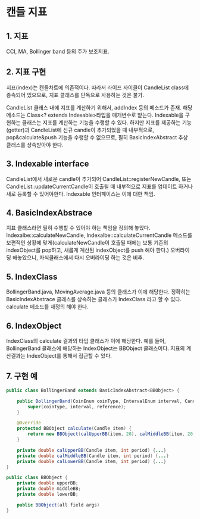 # 캔들 지표

## 1. 지표

CCI, MA, Bollinger band 등의 주가 보조지표.

## 2. 지표 구현

지표(index)는 캔들차트에 의존적이다. 따라서 라이프 사이클이 CandleList class에 종속되어 있으므로, 지표 클래스를 단독으로 사용하는 것은 불가.

CandleList 클래스 내에 지표를 계산하기 위해서, addIndex 등의 메소드가 존재. 해당 메소드는 Class<? extends Indexable>타입을 매개변수로 받는다. Indexable을 구현하는 클래스는 지표를 계산하는 기능을 수행할 수 있다. 하지만 지표를 제공하는 기능(getter)과 CandleList에 신규 candle이 추가되었을 때 내부적으로, pop&calculate&push 기능을 수행할 수 없으므로, 필히 BasicIndexAbstract 추상 클래스를 상속받아야 한다.

## 3. Indexable interface

CandleList에서 새로운 candle이 추가되어 CandleList::registerNewCandle, 또는 CandleList::updateCurrentCandle이 호출될 때 내부적으로 지표를 업데이트 하거나 새로 등록할 수 있어야한다. Indexable 인터페이스는 이에 대한 책임.

## 4. BasicIndexAbstrace

지표 클래스라면 필히 수행할 수 있어야 하는 책임을 정의해 놓았다. Indexalbe::calculateNewCandle, Indexalbe::calculateCurrentCandle 메소드를 보편적인 상황에 맞게(calculateNewCandle이 호출될 때에는 보통 기존의 indexObject를 pop하고, 새롭게 계산된 indexObject를 push 해야 한다.) 오버라이딩 해놓았으니, 자식클래스에서 다시 오버라이딩 하는 것은 비추.

## 5. IndexClass

BollingerBand.java, MovingAverage.java 등의 클래스가 이에 해당한다. 정확히는 BasicIndexAbstrace 클래스를 상속하는 클래스가 IndexClass 라고 할 수 있다. calculate 메소드를 재정의 해야 한다.

## 6. IndexObject

IndexClass의 calculate 결과의 타입 클래스가 이에 해당한다. 예를 들어, BollingerBand 클래스에 해당하는 IndexObject는 BBObject 클래스이다.
지표의 계산결과는 IndexObject를 통해서 접근할 수 있다.

## 7. 구현 예

```JAVA
public class BollingerBand extends BasicIndexAbstract<BBObject> {

    public BollingerBand(CoinEnum coinType, IntervalEnum interval, CandleList reference) {
        super(coinType, interval, reference);
    }

    @Override
    protected BBObject calculate(Candle item) {
        return new BBObject(calUpperBB(item, 20), calMiddleBB(item, 20), calLowerBB(item, 20));
    }

    private double calUpperBB(Candle item, int period) {...}
    private double calMiddleBB(Candle item, int period) {...}
    private double calLowerBB(Candle item, int period) {...}
}

public class BBObject {
    private double upperBB;
    private double middleBB;
    private double lowerBB;

    public BBObject(all field args)
}
```
